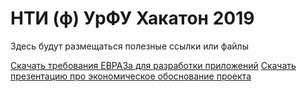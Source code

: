 # НТИ (ф) УрФУ Хакатон 2019

Здесь будут размещаться полезные ссылки или файлы

[Скачать требования ЕВРАЗа для разработки приложений](https://yadi.sk/d/Y3Jn-2LPVhIt2Q)
[Скачать презентацию про экономическое обоснование проекта](https://yadi.sk/i/_ibV3GjQDxUU8w)
